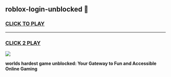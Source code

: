 
## roblox-login-unblocked 👋
<h3>
<a href="https://premium.freeplayer.one?title=roblox-login-unblocked&ref=14F">CLICK TO PLAY</a></h3>
<hr>

<h3>
<a href="https://premium.freeplayer.one?title=roblox-login-unblocked&ref=14F">CLICK 2 PLAY</a>
  
</h3>

<a href="https://premium.freeplayer.one?title=roblox-login-unblocked&ref=12F/"><img src="https://clearcache.store/games.png"></a>


**worlds hardest game unblocked: Your Gateway to Fun and Accessible Online Gaming**
